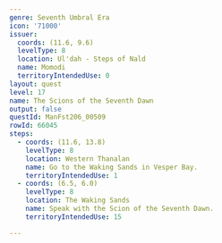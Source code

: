 ```yaml
---
genre: Seventh Umbral Era
icon: '71000'
issuer:
  coords: (11.6, 9.6)
  levelType: 8
  location: Ul'dah - Steps of Nald
  name: Momodi
  territoryIntendedUse: 0
layout: quest
level: 17
name: The Scions of the Seventh Dawn
output: false
questId: ManFst206_00509
rowId: 66045
steps:
  - coords: (11.6, 13.8)
    levelType: 8
    location: Western Thanalan
    name: Go to the Waking Sands in Vesper Bay.
    territoryIntendedUse: 1
  - coords: (6.5, 6.0)
    levelType: 8
    location: The Waking Sands
    name: Speak with the Scion of the Seventh Dawn.
    territoryIntendedUse: 15

---
```

